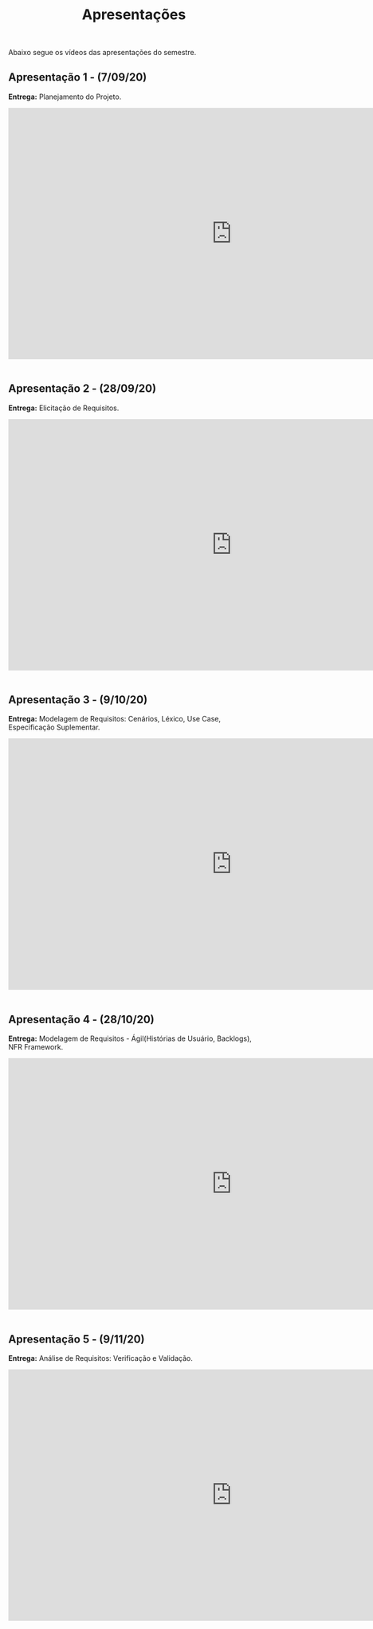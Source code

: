 <h1 style="text-align: center">Apresentações</h1>
</br>

Abaixo segue os vídeos das apresentações do semestre.

## Apresentação 1 - (7/09/20)

**Entrega:** Planejamento do Projeto.

<div>
  <!-- Apresentação 1 -->
  <iframe width="896" height="504" style="display: block;
      border-style:none;  margin: 0 auto;"
    src="https://www.youtube.com/embed/pPaARLhujME">
  </iframe>
</div>

<br/> 

## Apresentação 2 - (28/09/20)

**Entrega:** Elicitação de Requisitos.

<div>
  <!-- Apresentação 2 -->
  <iframe width="896" height="504" style="display: block;
      border-style:none;  margin: 0 auto;"
    src="https://www.youtube.com/embed/zdhxPml5Pm0">
  </iframe>
</div>

<br/> 

## Apresentação 3 - (9/10/20)

**Entrega:** Modelagem de Requisitos: Cenários, Léxico, Use Case, Especificação Suplementar.

<div>
  <!-- Apresentação 3 -->
  <iframe width="896" height="504" style="display: block;
      border-style:none;  margin: 0 auto;"
    src="https://www.youtube.com/embed/RgLET7RC6cA">
  </iframe>
</div>

<br/> 

## Apresentação 4 - (28/10/20)

**Entrega:** Modelagem de Requisitos - Ágil(Histórias de Usuário, Backlogs), NFR Framework.

<div>
  <!-- Apresentação 4 -->
  <iframe width="896" height="504" style="display: block;
      border-style:none;  margin: 0 auto;"
    src="https://www.youtube.com/embed/2CGNkK04ips">
  </iframe>
</div>

<br/> 

## Apresentação 5 - (9/11/20)

**Entrega:** Análise de Requisitos: Verificação e Validação.

<div>
  <!-- Apresentação 4 -->
  <iframe width="896" height="504" style="display: block;
      border-style:none;  margin: 0 auto;"
    src="https:/www.youtube.com/embed/WDXPDmh7Oa4">
  </iframe>
</div>

